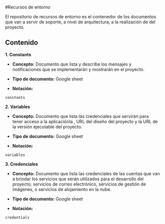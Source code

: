 #Recursos de entorno

El repositorio de recursos de entorno es el contenedor de los documentos que van a servir de soporte, a nivel de arquitectura, a la realización de del proyecto.


## Contenido

**1. Constants**

* **Concepto:** Documento que lista y describe los mensajes y notificaciones que se implementarán y mostrarán en el proyecto.

* **Tipo de documento:** Google sheet

* **Notación:**

 ```
 constants
  ```

**2. Variables**

* **Concepto:** Documento que lista las credenciales que servirán para tener acceso a la aplicaciónla , URL del diseño del proyecto y la URL de la versión ejecutable del proyecto.

* **Tipo de documento:** Google sheet

* **Notación:**

 ```
variables
 ```

**3. Credenciales**

* **Concepto:** Documento que lista las credenciales de las cuentas que van a brindar los servicios que serán utilizados para el desarrollo del proyecto; servicios de correo electrónico, servicios de gestión de imágenes, o servicios de alojamiento en la nube.

* **Tipo de documento:** Google sheet

* **Notación:**

 ```
credentials
 ```
